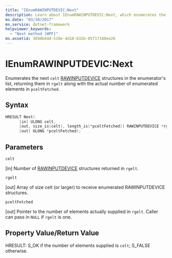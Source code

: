 ```yaml
---
title: "IEnumRAWINPUTDEVIC:Next"
description: Learn about IEnumRAWINPUTDEVIC:Next, which enumerates the next celt structures in the enumerator's list.
ms.date: "03/30/2017"
ms.service: dotnet-framework
helpviewer_keywords: 
  - "Next method [WPF]"
ms.assetid: 3698b44d-510e-4d18-b32b-85f17188ee26
---
```

# IEnumRAWINPUTDEVIC:Next

Enumerates the next `celt` [RAWINPUTDEVICE](/windows/desktop/api/winuser/ns-winuser-rawinputdevice) structures in the enumerator's list, returning them in `rgelt` along with the actual number of enumerated elements in `pceltFetched`.

## Syntax

```cpp
HRESULT Next(
      [in] ULONG celt,
      [out, size_is(celt), length_is(*pceltFetched)] RAWINPUTDEVICE *rgelt,
      [out] ULONG *pceltFetched);
```

## Parameters

`celt`

[in] Number of [RAWINPUTDEVICE](/windows/desktop/api/winuser/ns-winuser-rawinputdevice) structures returned in `rgelt`.

`rgelt`

[out] Array of size celt (or larger) to receive enumerated RAWINPUTDEVICE structures.

`pceltFetched`

[out] Pointer to the number of elements actually supplied in `rgelt`. Caller can pass in `NULL` if `rgelt` is one.

## Property Value/Return Value

HRESULT: S_OK if the number of elements supplied is `celt`; S_FALSE otherwise.
